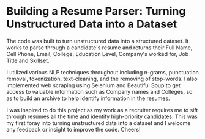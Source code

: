 # Building a Resume Parser: Turning Unstructured Data into a Dataset

The code was built to turn unstructured data into a structured dataset. It works to parse through a candidate's resume and returns their Full Name, Cell Phone, Email, College, Education Level, Company's worked for, Job Title and Skillset. 

I utilized various NLP techniques throughout including n-grams, punctuation removal, tokenization, text-cleaning, and the removing of stop-words. I also implemented web scraping using Selenium and Beautiful Soup to get access to valuable information such as Company names and Colleges, so as to build an archive to help identify information in the resumes. 

I was inspired to do this project as my work as a recruiter requires me to sift through resumes all the time and identify high-priority candidates. This was my first foray into turning unstructured data into a dataset and I welcome any feedback or insight to improve the code. Cheers!
